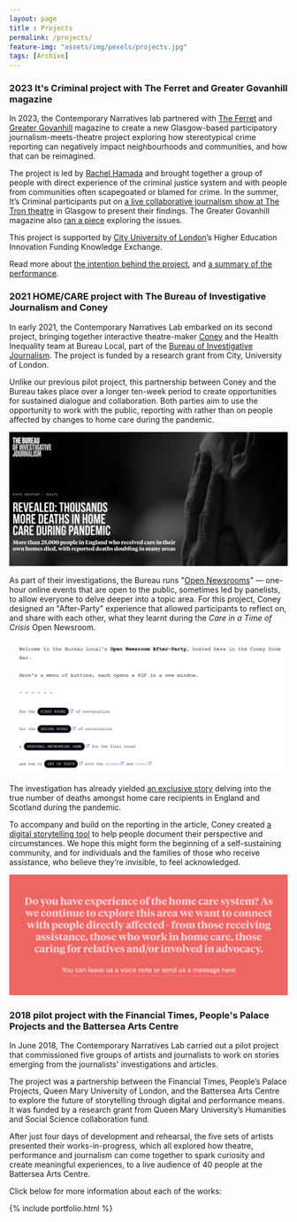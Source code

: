 ```yaml
--- 
layout: page
title : Projects 
permalink: /projects/
feature-img: "assets/img/pexels/projects.jpg"
tags: [Archive]
---
```


### 2023 It's Criminal project with The Ferret and Greater Govanhill magazine

In 2023, the Contemporary Narratives lab partnered with [The Ferret](https://theferret.scot/) and [Greater Govanhill](https://www.greatergovanhill.com/) magazine to create a new Glasgow-based participatory journalism-meets-theatre project exploring how stereotypical crime reporting can negatively impact neighbourhoods and communities, and how that can be reimagined.

The project is led by [Rachel Hamada](https://twitter.com/rachelhamada) and brought together a group of people with direct experience of the criminal justice system and with people from communities often scapegoated or blamed for crime. In the summer, It’s Criminal participants put on [a live collaborative journalism show at The Tron theatre](https://contemporarynarratives.org/2023/09/20/its-criminal-tron.html) in Glasgow to present their findings. The Greater Govanhill magazine also [ran a piece](https://www.greatergovanhill.com/latest/its-criminal-at-the-tron-theatre) exploring the issues.


This project is supported by [City University of London](https://www.city.ac.uk/)’s Higher Education Innovation Funding Knowledge Exchange.

Read more about [the intention behind the project]((https://contemporarynarratives.org/2023/02/13/its-criminal.html)), and [a summary of the performance](https://contemporarynarratives.org/2023/09/20/its-criminal-tron.html).


### 2021 HOME/CARE project with The Bureau of Investigative Journalism and Coney

In early 2021, the Contemporary Narratives Lab embarked on its second project, bringing together interactive theatre-maker [Coney](https://www.youhavefoundconey.net/) and the Health Inequality team at Bureau Local, part of the [Bureau of Investigative Journalism](https://www.thebureauinvestigates.com/). The project is funded by a research grant from City, University of London. 

Unlike our previous pilot project, this partnership between Coney and the Bureau takes place over a longer ten-week period to create opportunities for sustained dialogue and collaboration. Both parties aim to use the opportunity to work with the public, reporting with rather than on people affected by changes to home care during the pandemic.

![](/assets/img/ConeyTBIJ/homecare.png)

As part of their investigations, the Bureau runs "[Open Newsrooms](https://docs.google.com/document/d/1sQRM7I715kuEZJu3N6QODgDgRnRjHhYfYZHxZnKMOwg/edit)" &mdash; one-hour online events that are open to the public, sometimes led by panelists, to allow everyone to delve deeper into a topic area. For this project, Coney designed an "After-Party" experience that allowed participants to reflect on, and share with each other, what they learnt during the _Care in a Time of Crisis_ Open Newsroom.

![](/assets/img/ConeyTBIJ/afterparty.png)

The investigation has already yielded [an exclusive story](https://www.thebureauinvestigates.com/stories/2021-05-10/revealed-thousands-of-pandemic-deaths-in-home-care) delving into the true number of deaths amongst home care recipients in England and Scotland during the pandemic.

To accompany and build on the reporting in the article, Coney created [a digital storytelling tool](https://www.youhavefoundconey.net/bureaulocal/) to help people document their perspective and circumstances. We hope this might form the beginning of a self-sustaining community, and for individuals and the families of those who receive assistance, who believe they’re invisible, to feel acknowledged.

![](/assets/img/ConeyTBIJ/coneytool.png)


### 2018 pilot project with the Financial Times, People's Palace Projects and the Battersea Arts Centre

In June 2018, The Contemporary Narratives Lab carried out a pilot project that commissioned five groups of artists and journalists to work on stories emerging from the journalists' investigations and articles.

The project was a partnership between the Financial Times, People’s Palace Projects, Queen Mary University of London, and the Battersea Arts Centre to explore the future of storytelling through digital and performance means. It was funded by a research grant from Queen Mary University’s Humanities and Social Science collaboration fund.

After just four days of development and rehearsal, the five sets of artists presented their works-in-progress, which all explored how theatre, performance and journalism can come together to spark curiosity and create meaningful experiences, to a live audience of 40 people at the Battersea Arts Centre. 

Click below for more information about each of the works:

{% include portfolio.html %}

